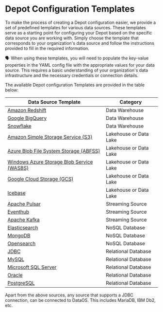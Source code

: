 # Depot Configuration Templates

To make the process of creating a Depot configuration easier, we provide a set of predefined templates for various data sources. These templates serve as a starting point for configuring your Depot based on the specific data source you are working with. Simply choose the template that corresponds to your organization's data source and follow the instructions provided to fill in the required information.

<aside class=callout>

🗣️ When using these templates, you will need to populate the key-value properties in the YAML config file with the appropriate values for your data source. This requires a basic understanding of your organization's data infrastructure and the necessary credentials or connection details.

</aside>

The available Depot configuration Templates are provided in the table below:

<center>

| **Data Source Template**                                              | **Category**           |
| --------------------------------------------------------- | ------------------ |
| [Amazon Redshift](./depot_config_templates/amazon_redshift.md)       | Data Warehouse     |
| [Google BigQuery](./depot_config_templates/google_bigquery.md)       | Data Warehouse     |
| [Snowflake](./depot_config_templates/snowflake.md)                 | Data Warehouse     |
| [Amazon Simple Storage Service (S3)](./depot_config_templates/amazon_s3.md)       | Lakehouse or Data Lake          |
| [Azure Blob File System Storage (ABFSS)](./depot_config_templates/azure_abfss.md) | Lakehouse or Data Lake          |
| [Windows Azure Storage Blob Service (WASBS)](./depot_config_templates/azure_wasbs.md) | Lakehouse or Data Lake          |
| [Google Cloud Storage (GCS)](./depot_config_templates/google_gcs.md)           | Lakehouse or Data Lake          |
| [Icebase](./depot_config_templates/icebase_hadoop_s3.md)       | Lakehouse or Data Lake          |
| [Apache Pulsar](./depot_config_templates/apache_pulsar.md)              | Streaming Source   |
| [Eventhub](./depot_config_templates/eventhub.md)                       | Streaming Source   |
| [Apache Kafka](./depot_config_templates/kafka.md)                       | Streaming Source   |
| [Elasticsearch](./depot_config_templates/elasticsearch.md)          | NoSQL Database     |
| [MongoDB](./depot_config_templates/mongodb.md)                     | NoSQL Database     |
| [Opensearch](./depot_config_templates/opensearch.md)               | NoSQL Database     |
| [JDBC](./depot_config_templates/jdbc.md)                         | Relational Database |
| [MySQL](./depot_config_templates/mysql.md)                       | Relational Database |
| [Microsoft SQL Server](./depot_config_templates/microsoft_sql_server.md) | Relational Database |
| [Oracle](./depot_config_templates/oracle.md)                     | Relational Database |
| [PostgreSQL](./depot_config_templates/postgresql.md)             | Relational Database |

</center>

Apart from the above sources, any source that supports a JDBC connection, can be connected to DataOS. This includes MariaDB, IBM Db2, etc.

